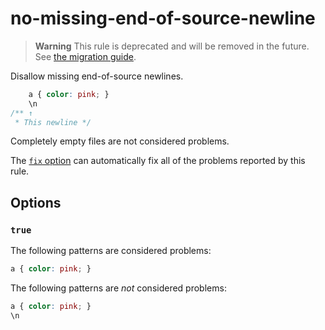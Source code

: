 # no-missing-end-of-source-newline

> **Warning** This rule is deprecated and will be removed in the future. See [the migration guide](https://github.com/stylelint/stylelint/tree/15.2.0/docs/migration-guide/to-15.md).

Disallow missing end-of-source newlines.

<!-- prettier-ignore -->
```css
    a { color: pink; }
    \n
/** ↑
 * This newline */
```

Completely empty files are not considered problems.

The [`fix` option](https://github.com/stylelint/stylelint/tree/15.2.0/docs/user-guide/options.md#fix) can automatically fix all of the problems reported by this rule.

## Options

### `true`

The following patterns are considered problems:

<!-- prettier-ignore -->
```css
a { color: pink; }
```

The following patterns are _not_ considered problems:

<!-- prettier-ignore -->
```css
a { color: pink; }
\n
```
